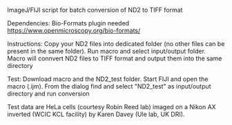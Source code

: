 ImageJ/FIJI script for batch conversion of ND2 to TIFF format

Dependencies: 
Bio-Formats plugin needed https://www.openmicroscopy.org/bio-formats/ 

Instructions: 
Copy your ND2 files into dedicated folder (no other files can be present in the same folder). Run macro and select input/output folder. 
Macro will connvert ND2 files to TIFF format and output them into the same directory

Test:
Download macro and the ND2_test folder. Start FIJI and open the macro (.ijm). From the dialog find and select "ND2_test" as input/output directory and run conversion

Test data are HeLa cells (courtesy Robin Reed lab) imaged on a Nikon AX inverted (WCIC KCL facility) by Karen Davey (Ule lab, UK DRI).


